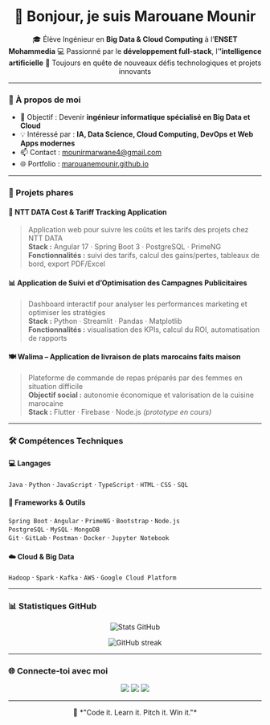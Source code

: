 <h1 align="center">👋 Bonjour, je suis Marouane Mounir</h1>

<p align="center">
🎓 Élève Ingénieur en <b>Big Data & Cloud Computing</b> à l’<b>ENSET Mohammedia</b>  
💻 Passionné par le <b>développement full-stack</b>, l’<b>’intelligence artificielle</b> 
🚀 Toujours en quête de nouveaux défis technologiques et projets innovants
</p>

---

### 🧠 À propos de moi

- 🎯 Objectif : Devenir **ingénieur informatique spécialisé en Big Data et Cloud**  
- 💡 Intéressé par : **IA, Data Science, Cloud Computing, DevOps et Web Apps modernes**  
- 📫 Contact : [mounirmarwane4@gmail.com](mounirmarwane4@gmail.com)  
- 🌐 Portfolio : [marouanemounir.github.io](https://marouanemounir.github.io) 

---

### 🚀 Projets phares

#### 🧾 NTT DATA Cost & Tariff Tracking Application
> Application web pour suivre les coûts et les tarifs des projets chez NTT DATA  
> **Stack :** Angular 17 · Spring Boot 3 · PostgreSQL · PrimeNG  
> **Fonctionnalités :** suivi des tarifs, calcul des gains/pertes, tableaux de bord, export PDF/Excel

#### 📊 Application de Suivi et d’Optimisation des Campagnes Publicitaires
> Dashboard interactif pour analyser les performances marketing et optimiser les stratégies  
> **Stack :** Python · Streamlit · Pandas · Matplotlib  
> **Fonctionnalités :** visualisation des KPIs, calcul du ROI, automatisation de rapports

#### 🍽️ Walima – Application de livraison de plats marocains faits maison
> Plateforme de commande de repas préparés par des femmes en situation difficile  
> **Objectif social :** autonomie économique et valorisation de la cuisine marocaine  
> **Stack :** Flutter · Firebase · Node.js *(prototype en cours)*  

---

### 🛠️ Compétences Techniques

#### 💻 Langages
`Java` · `Python` · `JavaScript` · `TypeScript` · `HTML` · `CSS` · `SQL`

#### 🧩 Frameworks & Outils
`Spring Boot` · `Angular` · `PrimeNG` · `Bootstrap` · `Node.js`  
`PostgreSQL` · `MySQL` · `MongoDB`  
`Git` · `GitLab` · `Postman` · `Docker` · `Jupyter Notebook`

#### ☁️ Cloud & Big Data
`Hadoop` · `Spark` · `Kafka` · `AWS` · `Google Cloud Platform` 

---

### 📊 Statistiques GitHub

<p align="center">
  <img src="https://github-readme-stats.vercel.app/api?username=MarouaneMounir&show_icons=true&theme=tokyonight" alt="Stats GitHub" />
</p>

<p align="center">
  <img src="https://github-readme-streak-stats.herokuapp.com/?user=MarouaneMounir&theme=tokyonight" alt="GitHub streak" />
</p>

---

### 🌐 Connecte-toi avec moi

<p align="center">
  <a href="https://www.linkedin.com/in/marouane-mounir/" target="_blank"><img src="https://img.shields.io/badge/-Marouane%20Mounir-blue?style=flat&logo=Linkedin&logoColor=white"/></a>
  <a href="mailto:mounirmarwane4@gmail.com"><img src="https://img.shields.io/badge/-Email-red?style=flat&logo=gmail&logoColor=white"/></a>
  <a href="https://github.com/MarouaneMounir"><img src="https://img.shields.io/badge/-GitHub-black?style=flat&logo=github"/></a>
</p>

---

<p align="center">🎯 *"Code it. Learn it. Pitch it. Win it."*</p>
